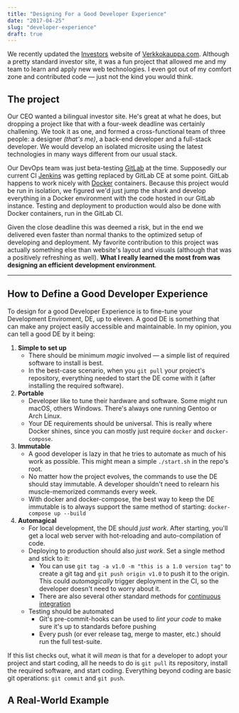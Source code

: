 ```yaml
---
title: "Designing For a Good Developer Experience"
date: "2017-04-25"
slug: "developer-experience"
draft: true
---
```


We recently updated the [Investors](https://www.verkkokauppa.com/en/investors/) website of [Verkkokauppa.com](https://www.verkkokauppa.com). Although a pretty standard investor site, it was a fun project that allowed me and my team to learn and apply new web technologies. I even got out of my comfort zone and contributed code — just not the kind you would think.

## The project

Our CEO wanted a bilingual investor site. He's great at what he does, but dropping a project like that with a four-week deadline was certainly challening. We took it as one, and formed a cross-functional team of three people: a designer _(that's me)_, a back-end developer and a full-stack developer. We would develop an isolated microsite using the latest technologies in many ways different from our usual stack.

Our DevOps team was just beta-testing [GitLab](https://about.gitlab.com/) at the time. Supposedly our current CI [Jenkins](https://jenkins.io/) was getting replaced by GitLab CE at some point. GitLab happens to work nicely with [Docker](https://www.docker.com/) containers. Because this project would be run in isolation, we figured we'd just jump the shark and develop everything in a Docker environment with the code hosted in our GitLab instance. Testing and deployment to production would also be done with Docker containers, run in the GitLab CI.

Given the close deadline this was deemed a risk, but in the end we delivered even faster than normal thanks to the optimized setup of developing and deployment. My favorite contribution to this project was actually something else than website's layout and visuals (although that was a positively refreshing as well). **What I really learned the most from was designing an efficient development environment**.

----

## How to Define a Good Developer Experience

To design for a good Developer Experience is to fine-tune your Development Enviroment, DE, up to eleven. A good DE is something that can make any project easily accessible and maintainable. In my opinion, you can tell a good DE by it being:

1. __Simple to set up__
    * There should be minimum _magic_ involved — a simple list of required software to install is best.
    * In the best-case scenario, when you `git pull` your project's repository, everything needed to start the DE come with it (after installing the required software).
2. __Portable__
    * Developer like to tune their hardware and software. Some might run macOS, others Windows. There's always one running Gentoo or Arch Linux.
    * Your DE requirements should be universal. This is really where Docker shines, since you can mostly just require `docker` and `docker-compose`.
3. __Immutable__
    * A good developer is lazy in that he tries to automate as much of his work as possible. This might mean a simple `./start.sh` in the repo's root.
    * No matter how the project evolves, the commands to use the DE should stay immutable. A developer shouldn't need to relearn his muscle-memorized commands every week.
    * With docker and docker-compose, the best way to keep the DE immutable is to always support the same method of starting: `docker-compose up --build`
4. __Automagical__
    * For local development, the DE should _just work_. After starting, you'll get a local web server with hot-reloading and auto-compilation of code.
    * Deploying to production should also _just work_. Set a single method and stick to it:
        * You can use `git tag -a v1.0 -m "this is a 1.0 version tag"` to create a git tag and `git push origin v1.0` to push it to the origin. This could _automagically_ trigger deployment in the CI, so the developer doesn't need to worry about it.
        * There are also several other standard methods for [continuous integration](https://github.com/integrations/feature/continuous-integration)
    * Testing should be automated
        * Git's pre-commit-hooks can be used to _lint your code_ to make sure it's up to standards before pushing
        * Every push (or ever release tag, merge to master, etc.) should run the full test-suite.

If this list checks out, what it will _mean_ is that for a developer to adopt your project and start coding, all he needs to do is `git pull` its repository, install the required software, and start coding. Everything beyond coding are basic git operations: `git commit` and `git push`.

## A Real-World Example
